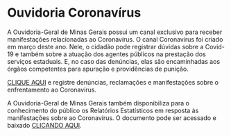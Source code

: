 # Ouvidoria Coronavírus

A Ouvidoria-Geral de Minas Gerais possui um canal exclusivo para receber manifestações relacionadas ao Coronavírus. O canal Coronavírus foi criado em março deste ano. Nele, o cidadão pode registrar dúvidas sobre a Covid-19 e também sobre a atuação dos agentes públicos na prestação dos serviços estaduais. E, no caso das denúncias, elas são encaminhadas aos órgãos competentes para apuração e providências de punição. 

[CLIQUE AQUI](http://www.ouvidoriageral.mg.gov.br/coronavirus) e registre denúncias, reclamações e manifestações sobre o enfrentamento ao Coronavírus.

A Ouvidoria-Geral de Minas Gerais também disponibiliza para o conhecimento do público os Relatórios Estatísticos em resposta às manifestações sobre ao Coronavírus. O documento pode ser acessado e baixado [CLICANDO AQUI](http://www.ouvidoriageral.mg.gov.br/relatorios/relatorios-covid-19).


